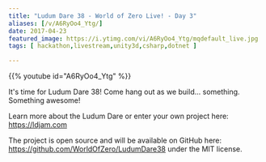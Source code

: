 ```yaml
---
title: "Ludum Dare 38 - World of Zero Live! - Day 3"
aliases: [/v/A6RyOo4_Ytg/]
date: 2017-04-23
featured_image: https://i.ytimg.com/vi/A6RyOo4_Ytg/mqdefault_live.jpg
tags: [ hackathon,livestream,unity3d,csharp,dotnet ]

---
```


{{% youtube id="A6RyOo4_Ytg" %}}

It's time for Ludum Dare 38! Come hang out as we build... something. Something awesome!

Learn more about the Ludum Dare or enter your own project here: https://ldjam.com

The project is open source and will be available on GitHub here: https://github.com/WorldOfZero/LudumDare38 under the MIT license.